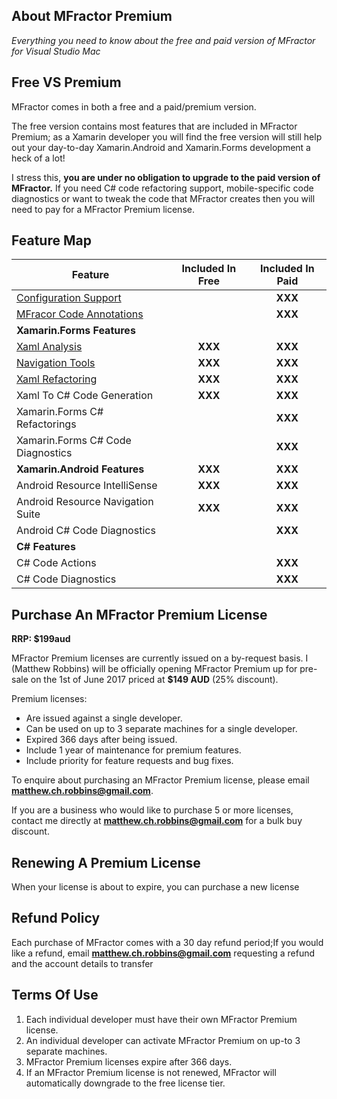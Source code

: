 ## About MFractor Premium

*Everything you need to know about the free and paid version of MFractor for Visual Studio Mac*

## Free VS Premium

MFractor comes in both a free and a paid/premium version.

The free version contains most features that are included in MFractor Premium; as a Xamarin developer you will find the free version will still help out your day-to-day Xamarin.Android and Xamarin.Forms development a heck of a lot!

I stress this, **you are under no obligation to upgrade to the paid version of MFractor.** If you need C# code refactoring support, mobile-specific code diagnostics or want to tweak the code that MFractor creates then you will need to pay for a MFractor Premium license.

## Feature Map

| Feature | Included In Free | Included In Paid |
|------|:----:|:-----------:|
| [Configuration Support](/configuration.md) |  | **XXX** |
| [MFracor Code Annotations](/annotations.md) |  | **XXX** |
| **Xamarin.Forms Features** |  |  |
| [Xaml Analysis](/code-analysis/xaml.md) |  **XXX** | **XXX** |
| [Navigation Tools](/xamarin-forms/navigation.md) |  **XXX** | **XXX** |
| [Xaml Refactoring](/code-actions/xaml/refactor.md) |  **XXX** | **XXX** |
| Xaml To C# Code Generation |  **XXX** | **XXX** |
| Xamarin.Forms C# Refactorings |   | **XXX** |
| Xamarin.Forms C# Code Diagnostics |   | **XXX** |
| **Xamarin.Android Features** | **XXX** | **XXX** |
| Android Resource IntelliSense | **XXX** | **XXX** |
| Android Resource Navigation Suite | **XXX** | **XXX** |
| Android C# Code Diagnostics |  | **XXX** |
| **C# Features** |  |  |
| C# Code Actions |  | **XXX** |
| C# Code Diagnostics |  | **XXX** |

## Purchase An MFractor Premium License

**RRP: $199aud**

MFractor Premium licenses are currently issued on a by-request basis. I (Matthew Robbins) will be officially opening MFractor Premium up for pre-sale on the 1st of June 2017 priced at **$149 AUD** (25% discount).

Premium licenses:

 * Are issued against a single developer.
 * Can be used on up to 3 separate machines for a single developer.
 * Expired 366 days after being issued.
 * Include 1 year of maintenance for premium features.
 * Include priority for feature requests and bug fixes.

To enquire about purchasing an MFractor Premium license, please email **matthew.ch.robbins@gmail.com**.

If you are a business who would like to purchase 5 or more licenses, contact me directly at **matthew.ch.robbins@gmail.com** for a bulk buy discount.

## Renewing A Premium License

When your license is about to expire, you can purchase a new license

## Refund Policy

Each purchase of MFractor comes with a 30 day refund period;If you would like a refund, email **matthew.ch.robbins@gmail.com** requesting a refund and the account details to transfer

## Terms Of Use

 1. Each individual developer must have their own MFractor Premium license.
 2. An individual developer can activate MFractor Premium on up-to 3 separate machines.
 3. MFractor Premium licenses expire after 366 days.
 4. If an MFractor Premium license is not renewed, MFractor will automatically downgrade to the free license tier.

